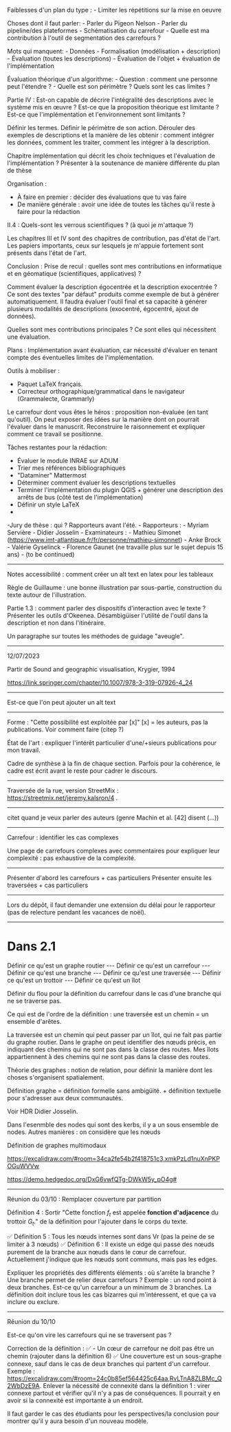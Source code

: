 Faiblesses d'un plan du type :
	- Limiter les répétitions sur la mise en oeuvre

Choses dont il faut parler:
	- Parler du Pigeon Nelson
	- Parler du pipeline/des plateformes
	- Schématisation du carrefour
	- Quelle est ma contribution à l'outil de segmentation des carrefours ?

Mots qui manquent:
	- Données
	- Formalisation (modélisation + description)
	- Évaluation (toutes les descriptions)
	- Évaluation de l'objet + évaluation de l'implémentation

Évaluation théorique d'un algorithme:
	- Question : comment une personne peut l'étendre ?
	- Quelle est son périmètre ? Quels sont les cas limites ?

Partie IV : Est-on capable de décrire l'intégralité des descriptions avec le système mis en œuvre ? Est-ce que la proposition théorique est limitante ? Est-ce que l'implémentation et l'environnement sont limitants ?

Définir les termes. Définir le périmètre de son action. Dérouler des exemples de descriptions et la manière de les obtenir : comment intégrer les données, comment les traiter, comment les intégrer à la description.

Chapitre implémentation qui décrit les choix techniques et l'évaluation de l'implémentation ? 
Présenter à la soutenance de manière différente du plan de thèse

Organisation : 
- À faire en premier : décider des évaluations que tu vas faire
- De manière générale : avoir une idée de toutes les tâches qu'il reste à faire pour la rédaction

II.4 : Quels-sont les verrous scientifiques ? (à quoi je m'attaque ?)

Les chapitres III et IV sont des chapitres de contribution, pas d'état de l'art. Les papiers importants, ceux sur lesquels je m'appuie fortement sont présents dans l'état de l'art.

Conclusion : Prise de recul : quelles sont mes contributions en informatique et en géomatique (scientifiques, applicatives) ?

Comment évaluer la description égocentrée et la description exocentrée ? Ce sont des textes "par défaut" produits comme exemple de but à générer automatiquement. Il faudra évaluer l'outil final et sa capacité à générer plusieurs modalités de descriptions (exocentré, égocentré, ajout de données).

Quelles sont mes contributions principales ? Ce sont elles qui nécessitent une évaluation.

Plans :
    Implémentation avant évaluation, car nécessité d'évaluer en tenant compte des éventuelles limites de l'implémentation.

Outils à mobiliser :    
 - Paquet LaTeX français.
 - Correcteur orthographique/grammatical dans le navigateur (Grammalecte, Grammarly)

Le carrefour dont vous êtes le héros : proposition non-évaluée (en tant qu'outil). On peut exposer des idées sur la manière dont on pourrait l'évaluer dans le manuscrit. Reconstruire le raisonnement et expliquer comment ce travail se positionne.

Tâches restantes pour la rédaction:
- Évaluer le module INRAE sur ADUM
- Trier mes références bibliographiques
- "Dataminer" Mattermost
- Déterminer comment évaluer les descriptions textuelles
- Terminer l'implémentation du plugin QGIS + générer une description des arrêts de bus (côté test de l'implémentation)
- Définir un style LaTeX
- 
-Jury de thèse : qui ? Rapporteurs avant l'été.
    - Rapporteurs :
        - Myriam Servière
        - Didier Josselin
    - Examinateurs :
        - Mathieu Simonet (https://www.imt-atlantique.fr/fr/personne/mathieu-simonnet)
        - Anke Brock
        - Valérie Gyselinck
        - Florence Gaunet (ne travaille plus sur le sujet depuis 15 ans)
        - (to be continued)

_______

Notes accessibilité : comment créer un alt text en latex pour les tableaux

Règle de Guillaume : une bonne illustration par sous-partie, construction du texte autour de l'illustration.

Partie 1.3 : comment parler des dispositifs d'interaction avec le texte ? Présenter les outils d'Okeenea. Désambigüiser l'utilité de l'outil dans la description et non dans l'itinéraire.

Un paragraphe sur toutes les méthodes de guidage "aveugle". 

________

12/07/2023

Partir de Sound and geographic visualisation, Krygier, 1994

https://link.springer.com/chapter/10.1007/978-3-319-07926-4_24

________

Est-ce que l'on peut ajouter un alt text 

_____

Forme : "Cette possibilité est exploitée par [x]" [x] = les auteurs, pas la publications. Voir comment faire (citep ?)

État de l'art : expliquer l'intérêt particulier d'une/+sieurs publications pour mon travail.

Cadre de synthèse à la fin de chaque section. Parfois pour la cohérence, le cadre est écrit avant le reste pour cadrer le discours.

________

Traversée de la rue, version StreetMix : https://streetmix.net/jeremy.kalsron/4 .

_________

citet quand je veux parler des auteurs (genre Machin et al. [42] disent (...))

__________

Carrefour : identifier les cas complexes

Une page de carrefours complexes avec commentaires pour expliquer leur complexité : pas exhaustive de la complexité.

___________

Présenter d'abord les carrefours + cas particuliers
Présenter ensuite les traversées + cas particuliers


___________

Lors du dépôt, il faut demander une extension du délai pour le rapporteur (pas de relecture pendant les vacances de noël).

_____

# Dans 2.1

Définir ce qu'est un graphe routier
 --- Définir ce qu'est un carrefour
    --- Définir ce qu'est une branche
    --- Définir ce qu'est une traversée
	--- Définir ce qu'est un trottoir
	--- Définir ce qu'est un îlot

Définir du flou pour la définition du carrefour dans le cas d'une branche qui ne se traverse pas.

Ce qui est de l'ordre de la définition : une traversée est un chemin = un ensemble d'arêtes.

La traversée est un chemin qui peut passer par un îlot, qui ne fait pas partie du graphe routier.
	Dans le graphe on peut identifier des nœuds précis, en indiquant des chemins qui ne sont pas dans la classe des routes. Mes îlots appartiennent à des chemins qui ne sont pas dans la classe des routes.

Théorie des graphes : notion de relation, pour définir la manière dont les choses s'organisent spatialement.

Définition graphe = définition formelle sans ambigüité. + définition textuelle pour s'adresser aux deux communautés.

Voir HDR Didier Josselin.

Dans l'esenmble des nodes qui sont des kerbs, il y a un sous ensemble de nodes.
Autres manières : on considère que les nœuds 

Définition de graphes multimodaux

https://excalidraw.com/#room=34ca2fe54b2f418751c3,xmkPzLd1nuXnPKPOGuWVVw

https://demo.hedgedoc.org/DxG6vwfQTg-DWkW5y_pO4g#

----
Réunion du 03/10 :
Remplacer couverture par partition

Définition 4 : Sortir "Cette fonction $f_t$ est appelée **fonction d'adjacence** du trottoir $G_t$." de la définition pour l'ajouter dans le corps du texte.

✅ Définition 5 : Tous les nœuds internes sont dans Vr (pas la peine de se limiter à 3 nœuds)
✅ Définition 6 : Il existe un edge qui passe des nœuds purement de la branche aux nœuds dans le cœur de carrefour. Actuellement j'indique que les nœuds sont communs, mais pas les edges.

Expliquer les propriétés des différents éléments : où s'arrête la branche ? Une branche permet de relier deux carrefours ? Exemple : un rond point à deux branches. Est-ce qu'un carrefour a un minimum de 3 branches. La définition doit inclure tous les cas bizarres qui m'intéressent, et que ça va inclure ou exclure.

--------

Réunion du 10/10

Est-ce qu'on vire les carrefours qui ne se traversent pas ?

Correction de la définition :
✅ - Un cœur de carrefour ne doit pas être un chemin (rajouter dans la définition 6)
✅  Une couverture est un sous-graphe connexe, sauf dans le cas de deux branches qui partent d'un carrefour. Exemple : https://excalidraw.com/#room=24c0b85ef564425c64aa,RvLTnA8ZLBMc_Q2WbDzE9A. Enlever la nécessité de connexité dans la définition 1 : virer connexe partout et vérifier qu'il n'y a pas de conséquences. Il pourrait y en avoir si la connexité est importante à un endroit.

Il faut garder le cas des étudiants pour les perspectives/la conclusion pour montrer qu'il y aura besoin d'un nouveau modèle.